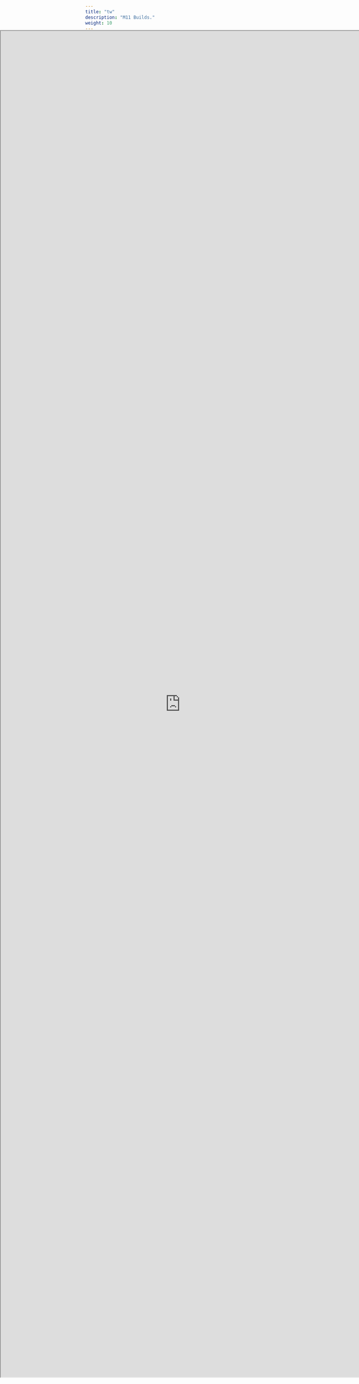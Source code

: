 ```yaml
---
title: "tw"
description: "M11 Builds."
weight: 10
---
```

<style>#iframe-container {
    position: fixed;
    top:0;
    left:0;
    width: 100%;
    height: 100%;
    margin-top:135px;
}

#iframe-container iframe {
  position: relative;
  width: 100%;
  height: 90%;
}
</style>

  <div id="iframe-container">
    <iframe
      src="https://docs.google.com/spreadsheets/d/e/2PACX-1vTP0Wb_33YwYCh0MUrWnVRBWpDHBlKOTz87AUJIU1VFEIy5_oQissr9S9cYVVmaEzgEFJK5TszpRtB4/pubhtml?headers=false&gridlines=false"></iframe>
  </div>
